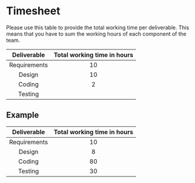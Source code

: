 # Timesheet

Please use this table to provide the total working time per deliverable. This means that you have to sum the working hours of each component of the team.

| Deliverable | Total working time in hours |
|:-----------:|:------------------:|
|Requirements| 10 |
|Design | 10 |
|Coding | 2 |
|Testing | |


## Example

| Deliverable | Total working time in hours |
|:-----------:|:------------------:|
|Requirements| 10 |
|Design | 8 |
|Coding | 80 |
|Testing | 30 |